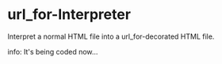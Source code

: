 # url_for-Interpreter
Interpret a normal HTML file into a url_for-decorated HTML file.

info: It's being coded now...
